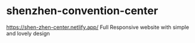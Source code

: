 # shenzhen-convention-center
https://shen-zhen-center.netlify.app/
Full Responsive website with simple and lovely design
